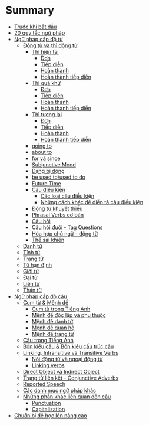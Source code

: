 # Summary

- [Trước khi bắt đầu](bat-dau.md)
- [20 quy tắc ngữ pháp](20-quy-tac-ngu-phap.md)
- [Ngữ pháp cấp độ từ](word-level/parts-of-speech.md)
    - [Động từ và thì động từ](word-level/dong-tu/README.md)
        - [Thì hiện tại]()
            - [Đơn](word-level/dong-tu/hien-tai-don.md)
            - [Tiếp diễn](word-level/dong-tu/hien-tai-tiep-dien.md)
            - [Hoàn thành](word-level/dong-tu/hien-tai-hoan-thanh.md)
            - [Hoàn thành tiếp diễn](word-level/dong-tu/hien-tai-hoan-thanh-tiep-dien.md)
        - [Thì quá khứ]()
            - [Đơn](word-level/dong-tu/qua-khu-don.md)
            - [Tiếp diễn](word-level/dong-tu/qua-khu-tiep-dien.md)
            - [Hoàn thành](word-level/dong-tu/qua-khu-hoan-thanh.md)
            - [Hoàn thành tiếp diễn](word-level/dong-tu/qua-khu-hoan-thanh-tiep-dien.md)
        - [Thì tương lai]() 
            - [Đơn](word-level/dong-tu/tuong-lai-don.md)
            - [Tiếp diễn](word-level/dong-tu/tuong-lai-tiep-dien.md)
            - [Hoàn thành](word-level/dong-tu/tuong-lai-hoan-thanh.md)
            - [Hoàn thành tiếp diễn](word-level/dong-tu/tuong-lai-hoan-thanh-tiep-dien.md)
        - [going to](word-level/dong-tu/going-to.md)
        - [about to](word-level/dong-tu/about-to.md)
        - [for và since](word-level/dong-tu/for-va-since.md)
        - [Subjunctive Mood](word-level/dong-tu/subjunctive-mood.md) 
        - [Dạng bị động](word-level/dong-tu/chu-dong-bi-dong.md)
        - [be used to/used to do](word-level/dong-tu/used-to.md)
        - [Future Time](word-level/dong-tu/future-time.md)
        - [Câu điều kiện](word-level/dong-tu/ban-chat-cau-dieu-kien.md)
            - [Các loại câu điều kiện](word-level/dong-tu/cau-dieu-kien.md)
            - [Những cách khác để diễn tả câu điều kiện](word-level/dong-tu/nhung-cach-khac-if.md)
        - [Động từ khuyết thiếu](word-level/dong-tu/dong-tu-khuyet-thieu.md)
        - [Phrasal Verbs cơ bản](word-level/dong-tu/phrasal-verb-co-ban.md)
        - [Câu hỏi](word-level/dong-tu/cau-hoi.md) 
        - [Câu hỏi đuôi - Tag Questions](word-level/dong-tu/cau-hoi-duoi.md)
        - [Hòa hợp chủ ngữ - động từ](word-level/dong-tu/s-v-argreement.md)
        - [Thể sai khiến](word-level/dong-tu/the-sai-khien.md)
    - [Danh từ](word-level/danh-tu/README.md)
    - [Tính từ](word-level/tinh-tu/README.md)
    - [Trạng từ](word-level/trang-tu/README.md)
    - [Từ hạn định](word-level/tu-han-dinh/README.md)
    - [Giới từ](word-level/gioi-tu/README.md)
    - [Đại từ](word-level/dai-tu/README.md)
    - [Liên từ](word-level/lien-tu/README.md)
    - [Thán từ](word-level/than-tu/README.md)
- [Ngữ pháp cấp độ câu]()
    - [Cụm từ & Mệnh đề](sentence-level/phrase-clause-sentence.md) 
        - [Cụm từ trong Tiếng Anh](sentence-level/grammatical-phrases.md)
        - [Mệnh đề độc lập và phụ thuộc](sentence-level/menh-de-doc-lap-phu-thuoc.md)
        - [Mệnh đề danh từ](sentence-level/menh-de/menh-de-danh-tu.md)
        - [Mệnh đề quan hệ](sentence-level/menh-de/menh-de-quan-he.md)
        - [Mệnh đề trạng từ](sentence-level/menh-de/menh-de-trang-tu.md)
    - [Câu trong Tiếng Anh](sentence-level/cau-trong-tieng-anh-la-gi.md)
    - [Bốn kiểu câu & Bốn kiểu cấu trúc câu](sentence-level/loai-cau.md)
    - [Linking, Intransitive và Transitive Verbs]()
        - [Nội động từ và ngoại động từ](sentence-level/noi-dong-tu-ngoai-dong-tu.md) 
        - [Linking verbs](sentence-level/linking-verb.md)
    - [Direct Object và Indirect Object](sentence-level/tan-ngu.md)
    - [Trạng từ liên kết - Conjunctive Adverbs](sentence-level/trang-tu-lien-ket.md)
    - [Reported Speech](sentence-level/loi-noi-truc-tiep-va-gian-tiep.md)
    - [Các danh mục ngữ pháp khác](sentence-level/cac-chu-de-ngu-phap-khac.md)
    - [Những phần khác liên quan đến câu]()
        - [Punctuation](sentence-level/punctuation.md)
        - [Capitalization](sentence-level/capitalization.md)
- [Chuẩn bị để học lên nâng cao]()